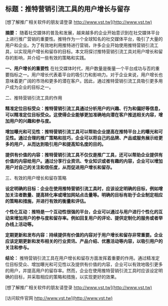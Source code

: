 ## **标题：推特营销引流工具的用户增长与留存**

[想了解推广相关软件的朋友请登录 http://www.vst.tw](http://www.vst.tw)

**摘要：**
随着社交媒体的普及和发展，越来越多的企业开始意识到在社交媒体平台上进行推广营销的重要性。推特作为一个全球知名的社交媒体平台，吸引了大量的用户和企业。为了有效地利用推特进行营销，许多企业开始使用推特营销引流工具，以实现用户增长和留存的目标。本文将探讨推特营销引流工具对用户增长和留存的影响，并介绍一些有效的策略和实践。

**一、用户增长的重要性**
在社交媒体时代，用户数量是衡量一个平台成功与否的重要指标之一。用户增长代表着平台的吸引力和影响力。对于企业来说，用户增长也意味着更广阔的市场和更多的潜在客户。因此，通过推特营销引流工具吸引更多用户成为企业的目标之一。

二、推特营销引流工具的作用

**精准定位目标受众：推特营销引流工具通过分析用户的兴趣、行为和偏好等信息，可以精准定位目标受众。这使得企业能够更加准确地向潜在客户推送相关内容，增加用户的兴趣和参与度。**

**增加曝光和可见性：推特营销引流工具可以帮助企业提高在推特平台上的曝光和可见性。通过合理的推广策略和技巧，企业可以将自己的品牌、产品或服务展示给更多的用户，从而达到吸引用户和提高知名度的目的。**

**提供有价值的内容：推特营销引流工具不仅仅是推广工具，还可以帮助企业提供有价值的内容给用户。通过分享行业资讯、专业知识或者有趣的内容，企业可以增加用户对自己的关注和信任度，从而促进用户增长和留存。**

三、有效的用户增长和留存策略

**设定明确的目标：企业在使用推特营销引流工具时，应该设定明确的目标，例如增加关注者数量、提高转化率或增加网站点击量等。明确的目标有助于企业制定相应的策略和措施，并进行有效的衡量和评估。**

**个性化互动：推特是一个互动性很强的平台，企业可以通过与用户进行个性化的互动来增加用户的参与度和留存率。例如回复用户的评论、提供定制化的服务或者举办线上活动等。**

**定期更新和发布内容：持续提供有价值的内容对于用户增长和留存非常重要。企业应该定期更新和发布相关的行业资讯、产品介绍、优惠活动等内容，以吸引用户的关注和参与。**

**结论：**
推特营销引流工具在用户增长和留存方面发挥着重要的作用。通过精准定位目标受众、增加曝光和可见性以及提供有价值的内容，企业可以有效地吸引更多的用户，并提高用户的留存率。然而，企业在使用推特营销引流工具时应该设定明确的目标，并采取相应的策略和措施，以实现更好的效果。

[想了解推广相关软件的朋友请登录 http://www.vst.tw](http://www.vst.tw)


[访问软件官网 http://www.vst.tw](http://www.vst.tw)

